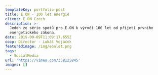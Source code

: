 ```yaml
---
templateKey: portfolio-post
title: E.ON - 100 let energie
client: E.ON Czech
description: >-
  Jeden ze série spotů pro E.ON k výročí 100 let od přijetí prvního
  energetického zákona.
date: 2019-09-09T11:09:17.655Z
coop: Director - Lukáš Vojáček
featuredimage: /img/eonlet.png
tags:
  - SocialMedia
url: 'https://vimeo.com/358125845'
images: []
---
```



